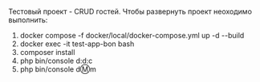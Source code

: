 Тестовый проект - CRUD гостей.
Чтобы развернуть проект неоходимо выполнить:
1) docker compose -f docker/local/docker-compose.yml up -d --build
2) docker exec -it test-app-bon bash
3) composer install
4) php bin/console d:d:c
5) php bin/console d:m:m
